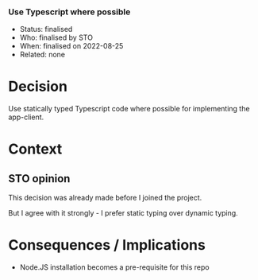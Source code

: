 ### Use Typescript where possible

* Status: finalised                                     
* Who:  finalised by STO                               
* When: finalised on 2022-08-25
* Related: none 


# Decision

Use statically typed Typescript code where possible for implementing the 
app-client.


# Context

## STO opinion

This decision was already made before I joined the project.

But I agree with it strongly - I prefer static typing over dynamic typing.


# Consequences / Implications

* Node.JS installation becomes a pre-requisite for this repo

